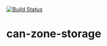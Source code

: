 [![Build Status](https://travis-ci.org/canjs/can-zone-storage.svg?branch=master)](https://travis-ci.org/canjs/can-zone-storage)

# can-zone-storage

